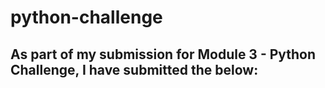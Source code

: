 # python-challenge
As part of my submission for Module 3 - Python Challenge, I have submitted the below:
- 
